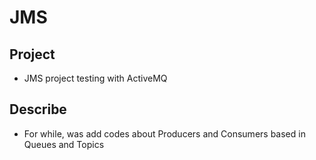 # JMS

## Project
* JMS project testing with ActiveMQ

## Describe
* For while, was add codes about Producers and Consumers based in Queues and Topics

